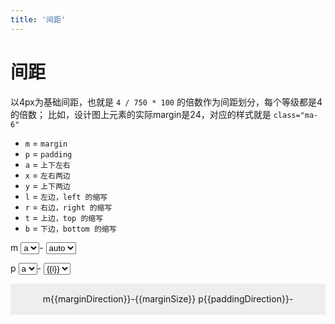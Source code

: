 ```yaml
---
title: '间距'
---
```


# 间距

以4px为基础间距，也就是 `4 / 750 * 100` 的倍数作为间距划分，每个等级都是4的倍数；
比如，设计图上元素的实际margin是24，对应的样式就是 `class="ma-6"`

- `m` = `margin`
- `p` = `padding`
- `a` = `上下左右`
- `x` = `左右两边`
- `y` = `上下两边`
- `l` = `左边，left 的缩写`
- `r` = `右边，right 的缩写`
- `t` = `上边，top 的缩写`
- `b` = `下边，bottom 的缩写`

m <select v-model="marginDirection">
	<option>a</option>
	<option>x</option>
	<option>y</option>
	<option>l</option>
	<option>r</option>
	<option>t</option>
	<option>b</option>
</select>-
<select v-model="marginSize">
	<option>auto</option>
	<option v-for="(item, i) in 12">{{i}}</option>
</select>

p <select v-model="paddingDirection">
	<option>a</option>
	<option>x</option>
	<option>y</option>
	<option>l</option>
	<option>r</option>
	<option>t</option>
	<option>b</option>
</select>-
<select v-model="paddingSize">
	<option v-for="(item, i) in 13">{{i}}</option>
</select>
<div class="act-margin">
	<div class="content" :class="`m${marginDirection}-${marginSize} p${paddingDirection}-${paddingSize}`">
		<div class="act-padding">m{{marginDirection}}-{{marginSize}} p{{paddingDirection}}-{{paddingSize}}</div>
	</div>
</div>

<script>
export default {
	data() {
		return {
			marginDirection: 'a',
			marginSize: '2',
			paddingDirection: 'a',
			paddingSize: '2'
		}
	}
}
</script>

<style lang="scss" scoped>
@import '../plugin/h5-activity.scss';

.act-margin {
	background-color: #ffcc80;
	overflow:hidden;
}
.act-padding {
	background-color: #eee;
}
.content {
	height:50px;
	line-height:50px;
	text-align:center;
	background-color: #c5e1a5;
}
</style>